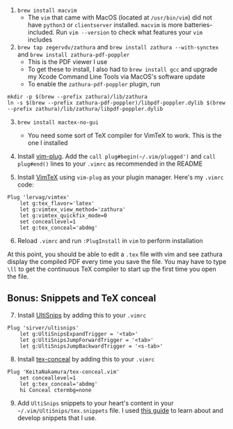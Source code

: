 1. `brew install macvim`
	- The `vim` that came with MacOS (located at `/usr/bin/vim`) did not have `python3` or `clientserver` installed. `macvim` is more batteries-included. Run `vim --version` to check what features your `vim` includes 
2. `brew tap zegervdv/zathura` and `brew install zathura --with-synctex` and `brew install zathura-pdf-poppler`
	- This is the PDF viewer I use
	- To get these to install, I also had to `brew install gcc` and upgrade my Xcode Command Line Tools via MacOS's software update
	- To enable the `zathura-pdf-poppler` plugin, run

```
mkdir -p $(brew --prefix zathura)/lib/zathura
ln -s $(brew --prefix zathura-pdf-poppler)/libpdf-poppler.dylib $(brew --prefix zathura)/lib/zathura/libpdf-poppler.dylib
```
3. `brew install mactex-no-gui`
	- You need some sort of TeX compiler for VimTeX to work. This is the one I installed

4. Install [vim-plug](https://github.com/junegunn/vim-plug). Add the `call plug#begin(~/.vim/plugged')` and `call plug#end()` lines to your `.vimrc` as recommended in the README
5. Install [VimTeX](https://github.com/lervag/vimtex) using `vim-plug` as your plugin manager. Here's my `.vimrc` code:

```
Plug 'lervag/vimtex'
    let g:tex_flavor='latex'
    let g:vimtex_view_method='zathura'
    let g:vimtex_quickfix_mode=0
    set conceallevel=1
    let g:tex_conceal='abdmg'
```

6. Reload `.vimrc` and run `:PlugInstall` in `vim` to perform installation

At this point, you should be able to edit a `.tex` file with vim and see zathura display the compiled PDF every time you save the file. You may have to type `\ll` to get the continuous TeX compiler to start up the first time you open the file.
## Bonus: Snippets and TeX conceal
7. Install [UltiSnips](https://github.com/SirVer/ultisnips) by adding this to your `.vimrc`

```
Plug 'sirver/ultisnips'
    let g:UltiSnipsExpandTrigger = '<tab>'
    let g:UltiSnipsJumpForwardTrigger = '<tab>'
    let g:UltiSnipsJumpBackwardTrigger = '<s-tab>'
```

8. Install [tex-conceal](https://github.com/KeitaNakamura/tex-conceal.vim) by adding this to your `.vimrc`

```
Plug 'KeitaNakamura/tex-conceal.vim'
    set conceallevel=1
    let g:tex_conceal='abdmg'
    hi Conceal ctermbg=none
```

9. Add `UltiSnips` snippets to your heart's content in your `~/.vim/UltiSnips/tex.snippets` file. I used [this guide](https://castel.dev/post/lecture-notes-1/) to learn about and develop snippets that I use.
